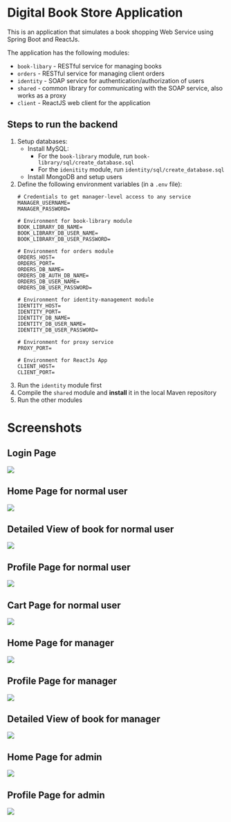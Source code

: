 # Digital Book Store Application

This is an application that simulates a book shopping Web Service using 
Spring Boot and ReactJs.

The application has the following modules:
* `book-libary` - RESTful service for managing books
* `orders` - RESTful service for managing client orders
* `identity` - SOAP service for authentication/authorization of users
* `shared` - common library for communicating with the SOAP service, also works as a proxy
* `client` - ReactJS web client for the application

## Steps to run the backend
1. Setup databases:
   * Install MySQL:
     * For the `book-library` module, run `book-library/sql/create_database.sql`
     * For the `idenitity` module, run `identity/sql/create_database.sql`
   * Install MongoDB and setup users
2. Define the following environment variables (in a `.env` file):
    ```dotenv
   # Credentials to get manager-level access to any service
    MANAGER_USERNAME=
    MANAGER_PASSWORD=

    # Environment for book-library module
    BOOK_LIBRARY_DB_NAME=
    BOOK_LIBRARY_DB_USER_NAME=
    BOOK_LIBRARY_DB_USER_PASSWORD=
    
    # Environment for orders module
    ORDERS_HOST=
    ORDERS_PORT=
    ORDERS_DB_NAME=
    ORDERS_DB_AUTH_DB_NAME=
    ORDERS_DB_USER_NAME=
    ORDERS_DB_USER_PASSWORD=
    
    # Environment for identity-management module
    IDENTITY_HOST=
    IDENTITY_PORT=
    IDENTITY_DB_NAME=
    IDENTITY_DB_USER_NAME=
    IDENTITY_DB_USER_PASSWORD=
   
    # Environment for proxy service
    PROXY_PORT=

    # Environment for ReactJs App
    CLIENT_HOST=
    CLIENT_PORT=
    ```
3. Run the `identity` module first
4. Compile the `shared` module and **install** it in the local Maven repository
5. Run the other modules

# Screenshots

## Login Page
![](assets/login-page.png)

## Home Page for normal user
![](assets/home-user.png)

## Detailed View of book for normal user
![](assets/detailed-book-user.png)

## Profile Page for normal user
![](assets/profile-user.png)

## Cart Page for normal user
![](assets/cart-user.png)

## Home Page for manager
![](assets/home-manager.png)

## Profile Page for manager
![](assets/profile-manager.png)

## Detailed View of book for manager
![](assets/detailed-book-manager.png)

## Home Page for admin
![](assets/home-admin.png)

## Profile Page for admin
![](assets/profile-admin.png)


